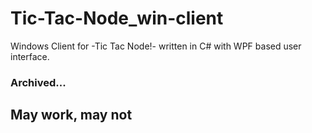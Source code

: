 # Tic-Tac-Node_win-client
Windows Client for -Tic Tac Node!- written in C# with WPF based user interface. 

### Archived...
## May work, may not
